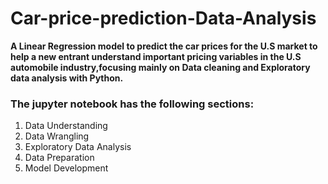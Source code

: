 # Car-price-prediction-Data-Analysis
**A Linear Regression model to predict the car prices for the U.S market to help a new entrant understand important pricing variables in the U.S automobile industry,focusing mainly on Data cleaning and Exploratory data analysis with Python.**
<h3>The jupyter notebook has the following sections:</h3>
<ol>
    <li> Data Understanding
    <li> Data Wrangling
    <li> Exploratory Data Analysis
    <li> Data Preparation
    <li> Model Development
 </ol>
 
